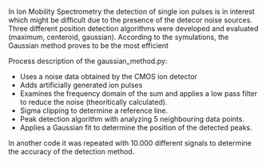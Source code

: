 In Ion Mobility Spectrometry the detection of single ion pulses is in interest which might be difficult due to the presence of the detecor noise sources. 
Three different position detection algorithms were developed and evaluated (maximum, centeroid, gaussian). 
According to the symulations, the Gaussian method proves to be the most efficient

Process description of the gaussian_method.py:

- Uses a noise data obtained by the CMOS ion detector
- Adds artificially generated ion pulses
- Examines the frequency domain of the sum and applies a low pass filter to reduce the noise (theoritically calculated).
- Sigma clipping to determine a reference line.
- Peak detection algorithm with analyzing 5 neighbouring data points.
- Applies a Gaussian fit to determine the position of the detected peaks.

In another code it was repeated with 10.000 different signals to determine the accuracy of the detection method.
